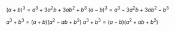 $(a+b)^3=a^3+3a^2b+3ab^2+b^3$
$(a-b)^3=a^3-3a^2b+3ab^2-b^3$

$a^3+b^3=(a+b)(a^2-ab+b^2)$
$a^3+b^3=(a-b)(a^2+ab+b^2)$
